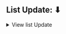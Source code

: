 ## List Update: ⬇︎
<details> 
  <summary>View list Update</summary>
  
Update 13 Dec 2022 Fix Uninstall Utility  
  
Update 02 Nov 2022 No more need Agents and Deamon

Update 16 Oct 2022 Adapted for latest macOS  
  
Update 12 june 2022 Support macOS Ventura 13
	
Update 01 March 2022 Add Portuguese language

Update 08 Jan 2022 Open StatusBarApp before reboot
	
Update 31 Dec 2021 remove spam uninstall script
	
Update 14 Dec 2021 support page.html inside the program, StatusBarApp open after reboot
	
Update 11 Dec 2021 support page.html
	
Update 30 Oct 2021 strip and sign nib with Xcode
	
Update 15 Sept 2021 Release V8 adapt for latest macOS Big Sur 11
	
Update 15 august 2021 . Check SIP status
	
![SIP Status](https://user-images.githubusercontent.com/6248794/139541856-6eca3646-50a8-4a2f-9808-1d77f68dd423.png)
	
Update 26 july 2021 . Check box Auto start
	
Update 29 Nov 2020 Using a blue WIFI icon but similar to Big Sur
	
![Capture d’écran, Light](https://user-images.githubusercontent.com/6248794/100558078-c7896000-327a-11eb-9f28-d81df4c79e24.png)
![Capture d’écran, dark](https://user-images.githubusercontent.com/6248794/100558082-cb1ce700-327a-11eb-9a53-9c505b2432c2.png)

</details>

